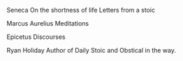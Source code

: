 
Seneca
	On the shortness of life
	Letters from a stoic
	
Marcus Aurelius
	Meditations
	
Epicetus
	Discourses

Ryan Holiday
	Author of Daily Stoic and Obstical in the way.